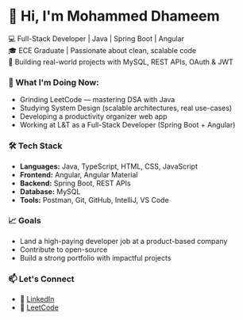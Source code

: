 # 👋 Hi, I'm Mohammed Dhameem

💻 Full-Stack Developer | Java | Spring Boot | Angular  
🎓 ECE Graduate | Passionate about clean, scalable code  
🚀 Building real-world projects with MySQL, REST APIs, OAuth & JWT

### 🧠 What I'm Doing Now:
- Grinding LeetCode — mastering DSA with Java
- Studying System Design (scalable architectures, real use-cases)
- Developing a productivity organizer web app  
- Working at L&T as a Full-Stack Developer (Spring Boot + Angular)

### 🛠️ Tech Stack
- **Languages:** Java, TypeScript, HTML, CSS, JavaScript  
- **Frontend:** Angular, Angular Material  
- **Backend:** Spring Boot, REST APIs  
- **Database:** MySQL  
- **Tools:** Postman, Git, GitHub, IntelliJ, VS Code

### 📈 Goals
- Land a high-paying developer job at a product-based company  
- Contribute to open-source  
- Build a strong portfolio with impactful projects

### 📫 Let's Connect
- 💼 [LinkedIn](https://linkedin.com/in/mohammed-dhameem-0697bb213)
- 🧠 [LeetCode](https://leetcode.com/u/AlfmWTV5tQ/)
